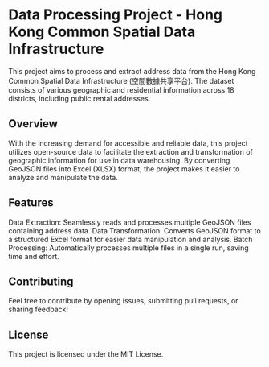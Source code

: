 # Data Processing Project - Hong Kong Common Spatial Data Infrastructure

This project aims to process and extract address data from the Hong Kong Common Spatial Data Infrastructure (空間數據共享平台). The dataset consists of various geographic and residential information across 18 districts, including public rental addresses.

## Overview
With the increasing demand for accessible and reliable data, this project utilizes open-source data to facilitate the extraction and transformation of geographic information for use in data warehousing. By converting GeoJSON files into Excel (XLSX) format, the project makes it easier to analyze and manipulate the data.

## Features
Data Extraction: Seamlessly reads and processes multiple GeoJSON files containing address data.
Data Transformation: Converts GeoJSON format to a structured Excel format for easier data manipulation and analysis.
Batch Processing: Automatically processes multiple files in a single run, saving time and effort.

## Contributing
Feel free to contribute by opening issues, submitting pull requests, or sharing feedback!

## License
This project is licensed under the MIT License.
